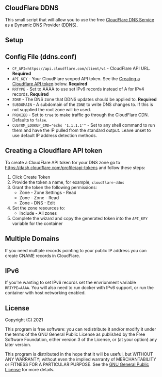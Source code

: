 ## CloudFlare DDNS

This small script that will allow you to use the free [CloudFlare DNS Service](https://www.cloudflare.com/dns/) as a Dynamic DNS Provider ([DDNS](https://en.wikipedia.org/wiki/Dynamic_DNS)).

## Setup



## Config File (ddns.conf)

* `CF_API=https://api.cloudflare.com/client/v4` - CloudFlare API URL. **Required**
* `API_KEY` - Your CloudFlare scoped API token. See the [Creating a Cloudflare API token](#creating-a-cloudflare-api-token) below. **Required**
* `RRTYPE` - Set to AAAA to use set IPv6 records instead of A for IPv4 records. **Required**
* `ZONE` - The DNS zone that DDNS updates should be applied to. **Required**
* `SUBDOMAIN` - A subdomain of the `ZONE` to write DNS changes to. If this is not supplied the root zone will be used.
* `PROXIED` - Set to `true` to make traffic go through the CloudFlare CDN. Defaults to `false`.
* `CUSTOM_LOOKUP_CMD="echo '1.1.1.1'"` - Set to any shell command to run them and have the IP pulled from the standard output. Leave unset to use default IP address detection methods.

## Creating a Cloudflare API token

To create a CloudFlare API token for your DNS zone go to https://dash.cloudflare.com/profile/api-tokens and follow these steps:

1. Click Create Token
2. Provide the token a name, for example, `cloudflare-ddns`
3. Grant the token the following permissions:
    * Zone - Zone Settings - Read
    * Zone - Zone - Read
    * Zone - DNS - Edit
4. Set the zone resources to:
    * Include - All zones
5. Complete the wizard and copy the generated token into the `API_KEY` variable for the container

## Multiple Domains

If you need multiple records pointing to your public IP address you can create CNAME records in CloudFlare.

## IPv6

If you're wanting to set IPv6 records set the envrionment variable `RRTYPE=AAAA`. You will also need to run docker with IPv6 support, or run the container with host networking enabled.

## License

Copyright (C) 2021

This program is free software: you can redistribute it and/or modify it under the terms of the GNU General Public License as published by the Free Software Foundation, either version 3 of the License, or (at your option) any later version.

This program is distributed in the hope that it will be useful, but WITHOUT ANY WARRANTY; without even the implied warranty of MERCHANTABILITY or FITNESS FOR A PARTICULAR PURPOSE.  See the [GNU General Public License](./LICENSE) for more details.
